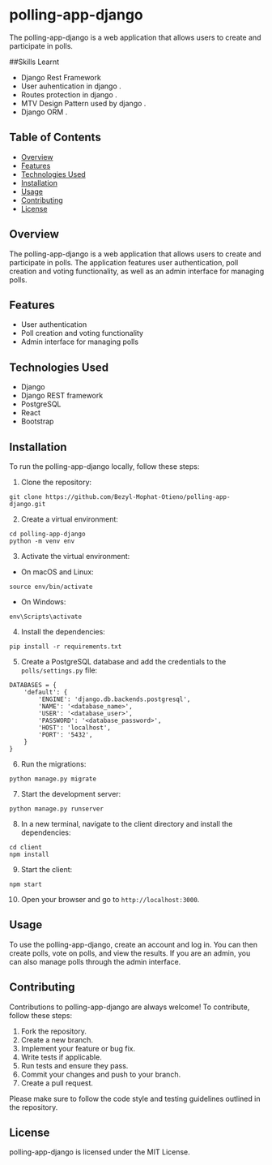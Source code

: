 # polling-app-django

The polling-app-django is a web application that allows users to create and participate in polls.

##Skills Learnt 
- Django Rest Framework
- User auhentication in django .
- Routes protection in django .
- MTV Design Pattern used by django .
- Django ORM .


## Table of Contents

- [Overview](#overview)
- [Features](#features)
- [Technologies Used](#technologies-used)
- [Installation](#installation)
- [Usage](#usage)
- [Contributing](#contributing)
- [License](#license)

## Overview

The polling-app-django is a web application that allows users to create and participate in polls. The application features user authentication, poll creation and voting functionality, as well as an admin interface for managing polls.

## Features

- User authentication
- Poll creation and voting functionality
- Admin interface for managing polls

## Technologies Used

- Django
- Django REST framework
- PostgreSQL
- React
- Bootstrap

## Installation

To run the polling-app-django locally, follow these steps:

1. Clone the repository:

```
git clone https://github.com/Bezyl-Mophat-Otieno/polling-app-django.git
```

2. Create a virtual environment:

```
cd polling-app-django
python -m venv env
```

3. Activate the virtual environment:

- On macOS and Linux:

```
source env/bin/activate
```

- On Windows:

```
env\Scripts\activate
```

4. Install the dependencies:

```
pip install -r requirements.txt
```

5. Create a PostgreSQL database and add the credentials to the `polls/settings.py` file:

```
DATABASES = {
    'default': {
        'ENGINE': 'django.db.backends.postgresql',
        'NAME': '<database_name>',
        'USER': '<database_user>',
        'PASSWORD': '<database_password>',
        'HOST': 'localhost',
        'PORT': '5432',
    }
}
```

6. Run the migrations:

```
python manage.py migrate
```

7. Start the development server:

```
python manage.py runserver
```

8. In a new terminal, navigate to the client directory and install the dependencies:

```
cd client
npm install
```

9. Start the client:

```
npm start
```

10. Open your browser and go to `http://localhost:3000`.

## Usage

To use the polling-app-django, create an account and log in. You can then create polls, vote on polls, and view the results. If you are an admin, you can also manage polls through the admin interface.

## Contributing

Contributions to polling-app-django are always welcome! To contribute, follow these steps:

1. Fork the repository.
2. Create a new branch.
3. Implement your feature or bug fix.
4. Write tests if applicable.
5. Run tests and ensure they pass.
6. Commit your changes and push to your branch.
7. Create a pull request.

Please make sure to follow the code style and testing guidelines outlined in the repository.

## License

polling-app-django is licensed under the MIT License.
